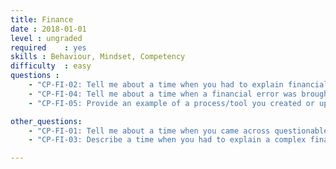```yaml
---
title: Finance
date : 2018-01-01
level : ungraded
required    : yes
skills : Behaviour, Mindset, Competency
difficulty  : easy
questions :
    - "CP-FI-02: Tell me about a time when you had to explain financial concepts to various audiences. How did you communicate these concepts effectively?"
    - "CP-FI-04: Tell me about a time when a financial error was brought to your attention. Who was responsible for the error? How did you resolve the situation?"
    - "CP-FI-05: Provide an example of a process/tool you created or updated that resulted in improved workflow, accuracy, or analysis."

other_questions:
    - "CP-FI-01: Tell me about a time when you came across questionable financial practices."
    - "CP-FI-03: Describe a time when you had to explain a complex financial concept to someone without a finance background."

---
```


